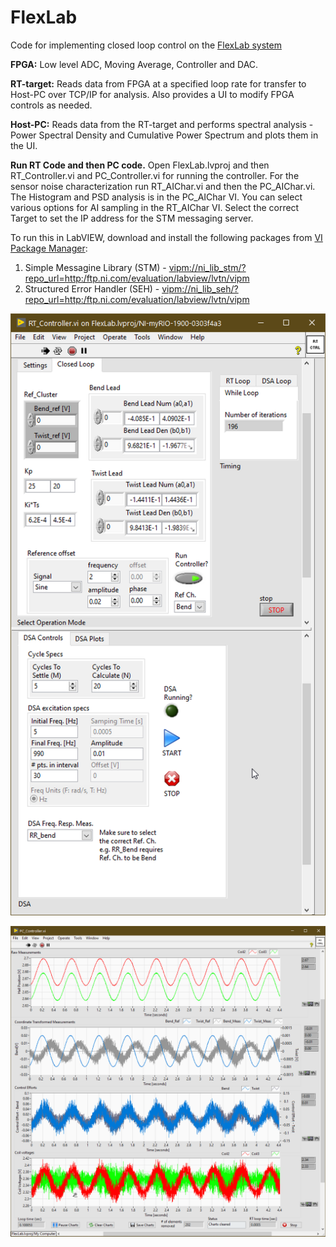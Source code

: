 # FlexLab
Code for implementing closed loop control on the [FlexLab system](https://www.mbrijbhushan.com/#h.xqrip0nirb65)

**FPGA:** Low level ADC, Moving Average, Controller and DAC.

**RT-target:** Reads data from FPGA at a specified loop rate for transfer to Host-PC over TCP/IP for analysis. Also provides a UI to modify FPGA controls as needed. 

**Host-PC:** Reads data from the RT-target and performs spectral analysis - Power Spectral Density and Cumulative Power Spectrum and plots them in the UI.

**Run RT Code and then PC code.** Open FlexLab.lvproj and then RT_Controller.vi and PC_Controller.vi for running the controller. For the sensor noise characterization run RT_AIChar.vi and then the PC_AIChar.vi. The Histogram and PSD analysis is in the PC_AIChar VI. You can select various options for AI sampling in the RT_AIChar VI. Select the correct Target to set the IP address for the STM messaging server.

To run this in LabVIEW, download and install the following packages from [VI Package Manager](http://www.ni.com/tutorial/54770/en/):
1. Simple Messagine Library (STM) - [vipm://ni_lib_stm/?repo_url=http:/ftp.ni.com/evaluation/labview/lvtn/vipm](vipm://ni_lib_stm/?repo_url=http:/ftp.ni.com/evaluation/labview/lvtn/vipm)
2. Structured Error Handler (SEH) - [vipm://ni_lib_seh/?repo_url=http:/ftp.ni.com/evaluation/labview/lvtn/vipm](vipm://ni_lib_seh/?repo_url=http:/ftp.ni.com/evaluation/labview/lvtn/vipm)

![RT-target front panel](ReadME_images/RT_controllerVI.png "RT-target front panel")

![Host-PC front panel](ReadME_images/PC_controllerVI.png "Host-PC front panel")


